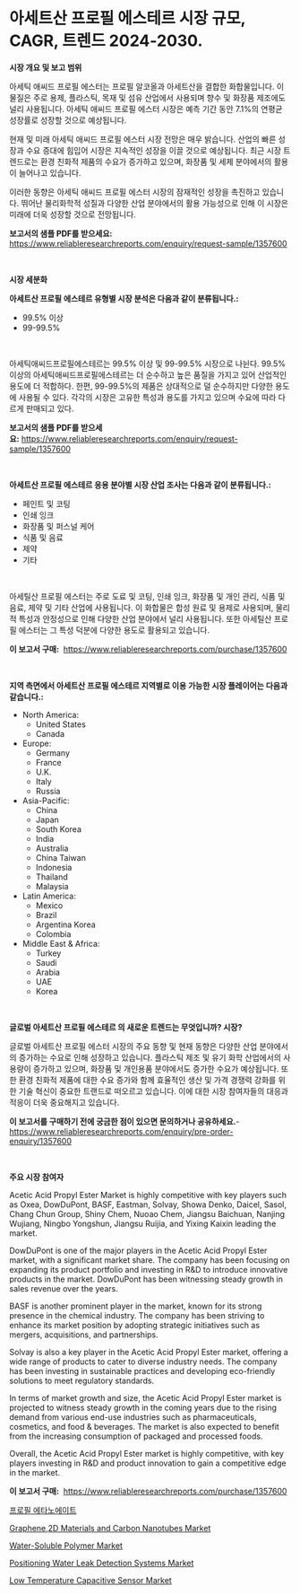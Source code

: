 <p><h1>아세트산 프로필 에스테르 시장 규모, CAGR, 트렌드 2024-2030.</h1></p><p><strong>시장 개요 및 보고 범위</strong></p>
<p><p>아세틱 애씨드 프로필 에스터는 프로필 알코올과 아세트산을 결합한 화합물입니다. 이 물질은 주로 용제, 플라스틱, 목재 및 섬유 산업에서 사용되며 향수 및 화장품 제조에도 널리 사용됩니다. 아세틱 애씨드 프로필 에스터 시장은 예측 기간 동안 7.1%의 연평균 성장률로 성장할 것으로 예상됩니다.</p><p>현재 및 미래 아세틱 애씨드 프로필 에스터 시장 전망은 매우 밝습니다. 산업의 빠른 성장과 수요 증대에 힘입어 시장은 지속적인 성장을 이끌 것으로 예상됩니다. 최근 시장 트렌드로는 환경 친화적 제품의 수요가 증가하고 있으며, 화장품 및 세제 분야에서의 활용이 늘어나고 있습니다.</p><p>이러한 동향은 아세틱 애씨드 프로필 에스터 시장의 잠재적인 성장을 촉진하고 있습니다. 뛰어난 물리화학적 성질과 다양한 산업 분야에서의 활용 가능성으로 인해 이 시장은 미래에 더욱 성장할 것으로 전망됩니다.</p></p>
<p><strong>보고서의 샘플 PDF를 받으세요:</strong> <a href="https://www.reliableresearchreports.com/enquiry/request-sample/1357600">https://www.reliableresearchreports.com/enquiry/request-sample/1357600</a></p>
<p>&nbsp;</p>
<p><strong>시장 세분화</strong></p>
<p><strong>아세트산 프로필 에스테르 유형별 시장 분석은 다음과 같이 분류됩니다.:</strong></p>
<p><ul><li>99.5% 이상</li><li>99-99.5%</li></ul></p>
<p>&nbsp;</p>
<p><p>아세틱애씨드프로필에스테르는 99.5% 이상 및 99-99.5% 시장으로 나뉜다. 99.5% 이상의 아세틱애씨드프로필에스테르는 더 순수하고 높은 품질을 가지고 있어 산업적인 용도에 더 적합하다. 한편, 99-99.5%의 제품은 상대적으로 덜 순수하지만 다양한 용도에 사용될 수 있다. 각각의 시장은 고유한 특성과 용도를 가지고 있으며 수요에 따라 다르게 판매되고 있다.</p></p>
<p><strong>보고서의 샘플 PDF를 받으세요:</strong>&nbsp;<a href="https://www.reliableresearchreports.com/enquiry/request-sample/1357600">https://www.reliableresearchreports.com/enquiry/request-sample/1357600</a></p>
<p>&nbsp;</p>
<p><strong> 아세트산 프로필 에스테르 응용 분야별 시장 산업 조사는 다음과 같이 분류됩니다.:</strong></p>
<p><ul><li>페인트 및 코팅</li><li>인쇄 잉크</li><li>화장품 및 퍼스널 케어</li><li>식품 및 음료</li><li>제약</li><li>기타</li></ul></p>
<p>&nbsp;</p>
<p><p>아세틸산 프로필 에스터는 주로 도료 및 코팅, 인쇄 잉크, 화장품 및 개인 관리, 식품 및 음료, 제약 및 기타 산업에 사용됩니다. 이 화합물은 합성 원료 및 용제로 사용되며, 물리적 특성과 안정성으로 인해 다양한 산업 분야에서 널리 사용됩니다. 또한 아세틸산 프로필 에스터는 그 특성 덕분에 다양한 용도로 활용되고 있습니다.</p></p>
<p><strong>이 보고서 구매:</strong>&nbsp; <a href="https://www.reliableresearchreports.com/purchase/1357600">https://www.reliableresearchreports.com/purchase/1357600</a></p>
<p>&nbsp;</p>
<p><strong>지역 측면에서 아세트산 프로필 에스테르 지역별로 이용 가능한 시장 플레이어는 다음과 같습니다.:</strong></p>
<p><ul>
    <li>
        North America:
        <ul>
            <li>United States</li>
            <li>Canada</li>
        </ul>
    </li>
    <li>
        Europe:
        <ul>
            <li>Germany</li>
            <li>France</li>
            <li>U.K.</li>
            <li>Italy</li>
            <li>Russia</li>
        </ul>
    </li>
    <li>
        Asia-Pacific:
        <ul>
            <li>China</li>
            <li>Japan</li>
            <li>South Korea</li>
            <li>India</li>
            <li>Australia</li>
            <li>China Taiwan</li>
            <li>Indonesia</li>
            <li>Thailand</li>
            <li>Malaysia</li>
        </ul>
    </li>
    <li>
        Latin America:
        <ul>
            <li>Mexico</li>
            <li>Brazil</li>
            <li>Argentina Korea</li>
            <li>Colombia</li>
        </ul>
    </li>
    <li>
        Middle East & Africa:
        <ul>
            <li>Turkey</li>
            <li>Saudi</li>
            <li>Arabia</li>
            <li>UAE</li>
            <li>Korea</li>
        </ul>
    </li>
    </ul></p>
<p>&nbsp;</p>
<p><strong>글로벌 아세트산 프로필 에스테르 의 새로운 트렌드는 무엇입니까? 시장?</strong></p>
<p><p>글로벌 아세트산 프로필 에스터 시장의 주요 동향 및 현재 동향은 다양한 산업 분야에서의 증가하는 수요로 인해 성장하고 있습니다. 플라스틱 제조 및 유기 화학 산업에서의 사용량이 증가하고 있으며, 화장품 및 개인용품 분야에서도 증가한 수요가 예상됩니다. 또한 환경 친화적 제품에 대한 수요 증가와 함께 효율적인 생산 및 가격 경쟁력 강화를 위한 기술 혁신이 중요한 트랜드로 떠오르고 있습니다. 이에 대한 시장 참여자들의 대응과 적응이 더욱 중요해지고 있습니다.</p></p>
<p><strong>이 보고서를 구매하기 전에 궁금한 점이 있으면 문의하거나 공유하세요.</strong>- <a href="https://www.reliableresearchreports.com/enquiry/pre-order-enquiry/1357600">https://www.reliableresearchreports.com/enquiry/pre-order-enquiry/1357600</a></p>
<p>&nbsp;</p>
<p><strong>주요 시장 참여자</strong></p>
<p><p>Acetic Acid Propyl Ester Market is highly competitive with key players such as Oxea, DowDuPont, BASF, Eastman, Solvay, Showa Denko, Daicel, Sasol, Chang Chun Group, Shiny Chem, Nuoao Chem, Jiangsu Baichuan, Nanjing Wujiang, Ningbo Yongshun, Jiangsu Ruijia, and Yixing Kaixin leading the market. </p><p>DowDuPont is one of the major players in the Acetic Acid Propyl Ester market, with a significant market share. The company has been focusing on expanding its product portfolio and investing in R&D to introduce innovative products in the market. DowDuPont has been witnessing steady growth in sales revenue over the years.</p><p>BASF is another prominent player in the market, known for its strong presence in the chemical industry. The company has been striving to enhance its market position by adopting strategic initiatives such as mergers, acquisitions, and partnerships.</p><p>Solvay is also a key player in the Acetic Acid Propyl Ester market, offering a wide range of products to cater to diverse industry needs. The company has been investing in sustainable practices and developing eco-friendly solutions to meet regulatory standards.</p><p>In terms of market growth and size, the Acetic Acid Propyl Ester market is projected to witness steady growth in the coming years due to the rising demand from various end-use industries such as pharmaceuticals, cosmetics, and food & beverages. The market is also expected to benefit from the increasing consumption of packaged and processed foods. </p><p>Overall, the Acetic Acid Propyl Ester market is highly competitive, with key players investing in R&D and product innovation to gain a competitive edge in the market.</p></p>
<p><strong>이 보고서 구매:</strong>&nbsp;&nbsp;<a href="https://www.reliableresearchreports.com/purchase/1357600">https://www.reliableresearchreports.com/purchase/1357600</a></p>
<p><p><a href="https://github.com/vss5505pa7z1p/Market-Research-Report-List-1/blob/main/3475245193780.md">프로필 에타노에이트</a></p><p><a href="https://cat-emmental-94b.notion.site/Graphene-2D-Materials-and-Carbon-Nanotubes-Market-A-Comprehensive-Report-of-its-Market-Share-Grow-0820280212f1466aaf703c9a2f04b208">Graphene,2D Materials and Carbon Nanotubes Market</a></p><p><a href="https://silk-columnist-571.notion.site/Water-Soluble-Polymer-Market-Size-Market-Trends-and-Growth-Outlook-forecasted-for-period-from-2024-fabb70d32b1b4e4bb8f1dbac12a83271">Water-Soluble Polymer Market</a></p><p><a href="https://issuu.com/reportprime-2/docs/positioning-water-leak-detection-systems-market-si">Positioning Water Leak Detection Systems Market</a></p><p><a href="https://issuu.com/reportprime-2/docs/low-temperature-capacitive-sensor-market-size-2030">Low Temperature Capacitive Sensor Market</a></p></p>
